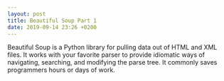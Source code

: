 ```yaml
---
layout: post
title: Beautiful Soup Part 1
date: 2019-09-14 23:26 +0200
---
```


Beautiful Soup is a Python library for pulling data out of HTML and XML files. It works with your favorite parser to provide idiomatic ways of navigating, searching, and modifying the parse tree. It commonly saves programmers hours or days of work.

